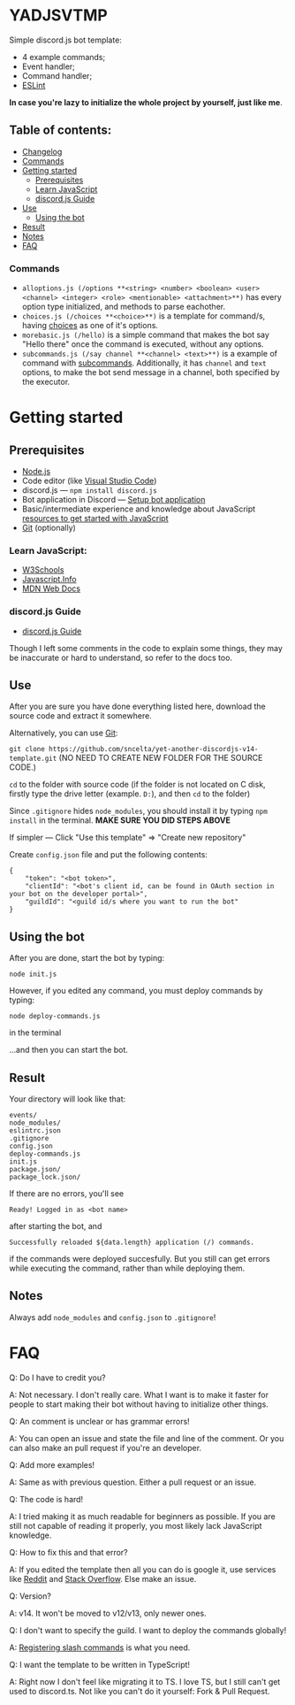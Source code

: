 # YADJSVTMP
Simple discord.js bot template:
- 4 example commands;
- Event handler;
- Command handler;
- [ESLint](https://eslint.org/)

**In case you're lazy to initialize the whole project by yourself, just like me**.

## Table of contents:
- [Changelog](https://github.com/sncelta/discordjs-v14-template/blob/main/changelog.md)
- [Commands](https://github.com/sncelta/discordjs-v14-template/edit/main/README.md#commands)
- [Getting started](https://github.com/sncelta/discordjs-v14-template/edit/main/README.md#getting-started)
	- [Prerequisites](https://github.com/sncelta/discordjs-v14-template/edit/main/README.md#prerequisites)
	- [Learn JavaScript](https://github.com/sncelta/discordjs-v14-template/edit/main/README.md#learn-javascript)
	- [discord.js Guide](https://github.com/sncelta/discordjs-v14-template/edit/main/README.md#discordjs-guide)
- [Use](https://github.com/sncelta/discordjs-v14-template/edit/main/README.md#use)
	- [Using the bot](https://github.com/sncelta/discordjs-v14-template/edit/main/README.md#using-the-bot)
- [Result](https://github.com/sncelta/discordjs-v14-template/edit/main/README.md#result)
- [Notes](https://github.com/sncelta/discordjs-v14-template/edit/main/README.md#notes)
- [FAQ](https://github.com/sncelta/discordjs-v14-template/edit/main/README.md#faq)

### Commands
- ```alloptions.js (/options **<string> <number> <boolean> <user> <channel> <integer> <role> <mentionable> <attachment>**)``` has every option type initialized, and methods to parse eachother.
- ```choices.js (/choices **<choice>**)``` is a template for command/s, having [choices](https://discordjs.guide/slash-commands/advanced-creation.html#choices) as one of it's options.
- ```morebasic.js (/hello)``` is a simple command that makes the bot say "Hello there" once the command is executed, without any options.
- ```subcommands.js (/say channel **<channel> <text>**)``` is a example of command with [subcommands](https://discordjs.guide/slash-commands/advanced-creation.html#subcommands). Additionally, it has ```channel``` and ```text``` options, to make the bot send message in a channel, both specified by the executor.

# Getting started

## Prerequisites
- [Node.js](https://nodejs.org/en/download/)
- Code editor (like [Visual Studio Code](https://code.visualstudio.com/download))
- discord.js — ```npm install discord.js```
- Bot application in Discord — [Setup bot application](https://discordjs.guide/preparations/setting-up-a-bot-application.html)
- Basic/intermediate experience and knowledge about JavaScript [resources to get started with JavaScript](https://github.com/sncelta/discordjs-v14-template/edit/main/README.md#learn-javascript)
- [Git](https://git-scm.com/downloads) (optionally)

### Learn JavaScript:
- [W3Schools](https://www.w3schools.com/js/)
- [Javascript.Info](https://javascript.info/)
- [MDN Web Docs](https://developer.mozilla.org/en-US/docs/Learn/JavaScript)

### discord.js Guide
- [discord.js Guide](https://discordjs.guide/)

Though I left some comments in the code to explain some things, they may be inaccurate or hard to understand, so refer to the docs too.

## Use
After you are sure you have done everything listed here, download the source code and extract it somewhere.

Alternatively, you can use [Git](https://git-scm.com/downloads):

```git clone https://github.com/sncelta/yet-another-discordjs-v14-template.git``` (NO NEED TO CREATE NEW FOLDER FOR THE SOURCE CODE.)

```cd``` to the folder with source code (if the folder is not located on C disk, firstly type the drive letter (example. ```D:```), and then ```cd``` to the folder)

Since ```.gitignore``` hides ```node_modules```, you should install it by typing ```npm install``` in the terminal. **MAKE SURE YOU DID STEPS ABOVE**

If simpler — Click "Use this template" => "Create new repository"

Create ```config.json``` file and put the following contents:
```
{
	"token": "<bot token>",
	"clientId": "<bot's client id, can be found in OAuth section in your bot on the developer portal>",
	"guildId": "<guild id/s where you want to run the bot"
}
```

## Using the bot

After you are done, start the bot by typing:

```node init.js```

However, if you edited any command, you must deploy commands by typing:

```node deploy-commands.js```

in the terminal

...and then you can start the bot.

## Result

Your directory will look like that:

```commands/
events/
node_modules/
eslintrc.json
.gitignore
config.json
deploy-commands.js
init.js
package.json/
package_lock.json/
```

If there are no errors, you'll see 

```Ready! Logged in as <bot name>```

after starting the bot, and

```Started refreshing <amount of commands> application (/) commands.
Successfully reloaded ${data.length} application (/) commands.
```

if the commands were deployed succesfully. But you still can get errors while executing the command, rather than while deploying them.

## Notes

Always add ```node_modules``` and ```config.json``` to ```.gitignore```!

# FAQ

Q: Do I have to credit you?

A: Not necessary. I don't really care. What I want is to make it faster for people to start making their bot without having to initialize other things.

Q: An comment is unclear or has grammar errors!

A: You can open an issue and state the file and line of the comment. Or you can also make an pull request if you're an developer.

Q: Add more examples!

A: Same as with previous question. Either a pull request or an issue.

Q: The code is hard!

A: I tried making it as much readable for beginners as possible. If you are still not capable of reading it properly, you most likely lack JavaScript knowledge.

Q: How to fix this and that error?

A: If you edited the template then all you can do is google it, use services like [Reddit](https://reddit.com) and [Stack Overflow](https://stackoverflow.com). Else make an issue.

Q: Version?

A: v14. It won't be moved to v12/v13, only newer ones.

Q: I don't want to specify the guild. I want to deploy the commands globally!

A: [Registering slash commands](https://discordjs.guide/creating-your-bot/command-deployment.html) is what you need.

Q: I want the template to be written in TypeScript!

A: Right now I don't feel like migrating it to TS. I love TS, but I still can't get used to discord.ts. Not like you can't do it yourself: Fork & Pull Request.

